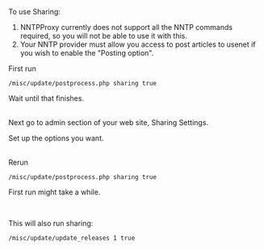 To use Sharing:

1. NNTPProxy currently does not support all the NNTP commands required, so you will not be able to use it with this.
1. Your NNTP provider must allow you access to post articles to usenet if you wish to enable the "Posting option".

First run 

`/misc/update/postprocess.php sharing true`


Wait until that finishes.

<br>
Next go to admin section of your web site, Sharing Settings.

Set up the options you want.

<br>
Rerun 

`/misc/update/postprocess.php sharing true`

First run might take a while.

<br>

This will also run sharing:

`/misc/update/update_releases 1 true`